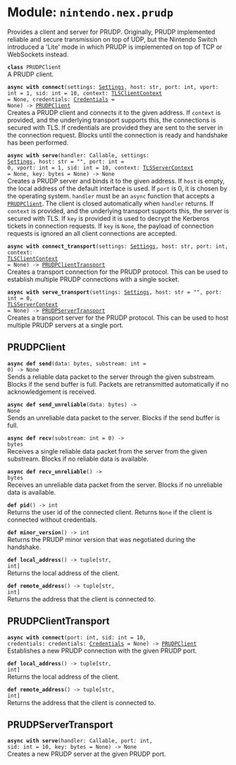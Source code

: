 
# Module: <code>nintendo.nex.prudp</code>

Provides a client and server for PRUDP. Originally, PRUDP implemented reliable and secure transmission on top of UDP, but the Nintendo Switch introduced a 'Lite' mode in which PRUDP is implemented on top of TCP or WebSockets instead.

<code>**class** PRUDPClient</code><br>
<span class="docs">A PRUDP client.</span>

<code>**async with connect**(settings: [Settings](../settings#settings), host: str, port: int, vport: int = 1, sid: int = 10, context: [TLSClientContext](https://anynet.readthedocs.io/en/latest/reference/tls/#tlsclientcontext) = None, credentials: [Credentials](../kerberos#credentials) = None) -> [PRUDPClient](#prudpclient)</code><br>
<span class="docs">Creates a PRUDP client and connects it to the given address. If `context` is provided, and the underlying transport supports this, the connections is secured with TLS. If credentials are provided they are sent to the server in the connection request. Blocks until the connection is ready and handshake has been performed.</code>

<code>**async with serve**(handler: Callable, settings: [Settings](../settings#settings), host: str = "", port: int = 0, vport: int = 1, sid: int = 10, context: [TLSServerContext](https://anynet.readthedocs.io/en/latest/reference/tls/#tlsservercontext) = None, key: bytes = None) -> None</code><br>
<span class="docs">Creates a PRUDP server and binds it to the given address. If `host` is empty, the local address of the default interface is used. If `port` is 0, it is chosen by the operating system. `handler` must be an `async` function that accepts a [`PRUDPClient`](#prudpclient). The client is closed automatically when `handler` returns. If `context` is provided, and the underlying transport supports this, the server is secured with TLS. If `key` is provided it is used to decrypt the Kerberos tickets in connection requests. If `key` is `None`, the payload of connection requests is ignored an all client connections are accepted.</span>

<code>**async with connect_transport**(settings: [Settings](../settings#settings), host: str, port: int, context: [TLSClientContext](https://anynet.readthedocs.io/en/latest/reference/tls/#tlsclientcontext) = None) -> [PRUDPClientTransport](#prudpclienttransport)</code><br>
<span class="docs">Creates a transport connection for the PRUDP protocol. This can be used to establish multiple PRUDP connections with a single socket.</span>

<code>**async with serve_transport**(settings: [Settings](../settings#settings), host: str = "", port: int = 0, [TLSServerContext](https://anynet.readthedocs.io/en/latest/reference/tls/#tlsservercontext) = None) -> [PRUDPServerTransport](#prudpservertransport)</code><br>
<span class="docs">Creates a transport server for the PRUDP protocol. This can be used to host multiple PRUDP servers at a single port.</span>

## PRUDPClient
<code>**async def send**(data: bytes, substream: int = 0) -> None</code><br>
<span class="docs">Sends a reliable data packet to the server through the given substream. Blocks if the send buffer is full. Packets are retransmitted automatically if no acknowledgement is received.</span>

<code>**async def send_unreliable**(data: bytes) -> None</code><br>
<span class="docs">Sends an unreliable data packet to the server. Blocks if the send buffer is full.</span><br>

<code>**async def recv**(substream: int = 0) -> bytes</code><br>
<span class="docs">Receives a single reliable data packet from the server from the given substream. Blocks if no reliable data is available.</span>

<code>**async def recv_unreliable**() -> bytes</code><br>
<span class="docs">Receives an unreliable data packet from the server. Blocks if no unreliable data is available.</span>

<code>**def pid**() -> int</code><br>
<span class="docs">Returns the user id of the connected client. Returns `None` if the client is connected without credentials.</span>

<code>**def minor_version**() -> int</code><br>
<span class="docs">Returns the PRUDP minor version that was negotiated during the handshake.</span>

<code>**def local_address**() -> tuple[str, int]</code><br>
<span class="docs">Returns the local address of the client.</span>

<code>**def remote_address**() -> tuple[str, int]</code><br>
<span class="docs">Returns the address that the client is connected to.</span>

## PRUDPClientTransport
<code>**async with connect**(port: int, sid: int = 10, credentials: credentials: [Credentials](../kerberos#credentials) = None) -> [PRUDPClient](#prudpclient)</code><br>
<span class="docs">Establishes a new PRUDP connection with the given PRUDP port.</span>

<code>**def local_address**() -> tuple[str, int]</code><br>
<span class="docs">Returns the local address of the client.</span>

<code>**def remote_address**() -> tuple[str, int]</code><br>
<span class="docs">Returns the address that the client is connected to.</span>

## PRUDPServerTransport
<code>**async with serve**(handler: Callable, port: int, sid: int = 10, key: bytes = None) -> None</code><br>
<span class="docs">Creates a new PRUDP server at the given PRUDP port.</span>
